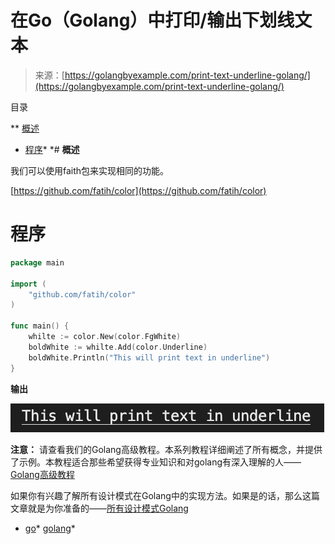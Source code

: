 <!--yml

类别：未分类

日期：2024-10-13 06:41:41

-->

# 在Go（Golang）中打印/输出下划线文本

> 来源：[https://golangbyexample.com/print-text-underline-golang/](https://golangbyexample.com/print-text-underline-golang/)

目录

**   [概述](#Overview "Overview")

+   [程序](#Program "Program")*  *# **概述**

我们可以使用faith包来实现相同的功能。

[https://github.com/fatih/color](https://github.com/fatih/color)

# **程序**

```go
package main

import (
	"github.com/fatih/color"
)

func main() {
	whilte := color.New(color.FgWhite)
	boldWhite := whilte.Add(color.Underline)
	boldWhite.Println("This will print text in underline")
}
```

**输出**

![](img/2eb07d779bd64ce2bab39e19b5d1c89e.png)

**注意：** 请查看我们的Golang高级教程。本系列教程详细阐述了所有概念，并提供了示例。本教程适合那些希望获得专业知识和对golang有深入理解的人——[Golang高级教程](https://golangbyexample.com/golang-comprehensive-tutorial/)

如果你有兴趣了解所有设计模式在Golang中的实现方法。如果是的话，那么这篇文章就是为你准备的——[所有设计模式Golang](https://golangbyexample.com/all-design-patterns-golang/)

+   [go](https://golangbyexample.com/tag/go/)*   [golang](https://golangbyexample.com/tag/golang/)*
